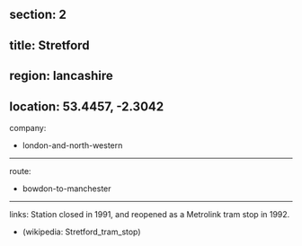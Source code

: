 section: 2
----
title: Stretford
----
region: lancashire
----
location: 53.4457, -2.3042
----
company:
- london-and-north-western
----
route:
- bowdon-to-manchester
----
links:
Station closed in 1991, and reopened as a Metrolink tram stop in 1992.
- (wikipedia: Stretford_tram_stop)
